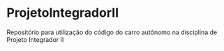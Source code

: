 # ProjetoIntegradorII
Repositório para utilização do código do carro autônomo na disciplina de Projeto Integrador II
